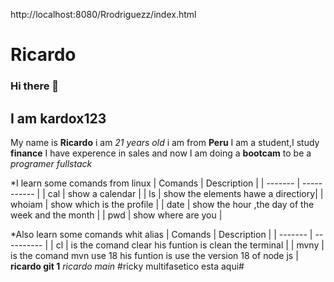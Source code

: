http://localhost:8080/Rrodriguezz/index.html
# Ricardo
### Hi there 👋 
## I am kardox123
My name is **Ricardo** i am *21 years old* i am from **Peru**
I am a student,I study **finance** 
I have experence in sales and now I am doing a **bootcam** to be a *programer fullstack*

 *I learn some comands from linux
| Comands | Description |
| ------- | ----------- |
|  cal    |  show a calendar |
|   ls    |  show the elements hawe a directiory|
| whoiam  | show which is the profile |
| date    | show the hour ,the day of the week and the month |
|   pwd   | show where are you |

 *Also learn some comands whit alias
| Comands |  Description |
| ------- |  ---------- |
| cl      |  is the comand clear his funtion is clean the terminal |
| mvny | is the comand mvn use 18 his funtion is use the version 18 of node js |
**ricardo git 1**
*ricardo main* 
#ricky multifasetico esta aqui#